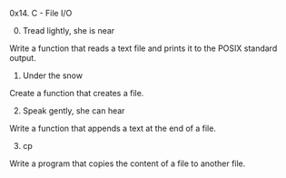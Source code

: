 0x14. C - File I/O

0. Tread lightly, she is near

Write a function that reads a text file and prints it to the POSIX standard output.

1. Under the snow

Create a function that creates a file.

2. Speak gently, she can hear

Write a function that appends a text at the end of a file.

3. cp

Write a program that copies the content of a file to another file.